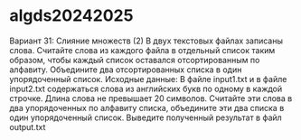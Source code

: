 # algds20242025
Вариант 31: Слияние множеств (2)
В двух текстовых файлах записаны слова. Считайте слова из каждого файла в отдельный список таким
образом, чтобы каждый список оставался отсортированным по алфавиту. Объедините два
отсортированных списка в один упорядоченный список. Исходные данные: В файле input1.txt и в файле
input2.txt содержаться слова из английских букв по одному в каждой строчке. Длина слова не превышает
20 символов. Считайте эти слова в два упорядоченных по алфавиту списка, объедините эти два списка в
один упорядоченный список. Выведите полученный результат в файл output.txt
